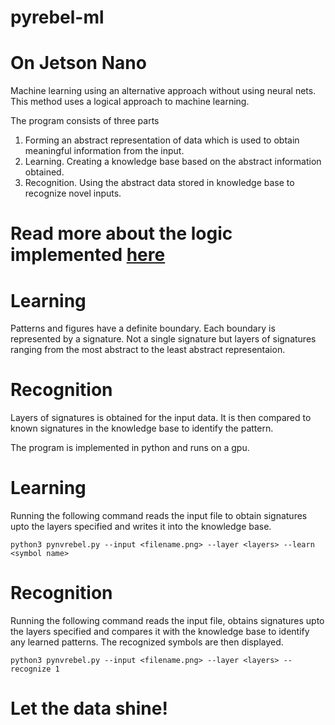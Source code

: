 # pyrebel-ml
# On Jetson Nano

Machine learning using an alternative approach without using neural nets. This method uses a logical approach to machine learning.

The program consists of three parts
1. Forming an abstract representation of data which is used to obtain meaningful information from the input.
2. Learning. Creating a knowledge base based on the abstract information obtained.
3. Recognition. Using the abstract data stored in knowledge base to recognize novel inputs.
# Read more about the logic implemented <a href="https://github.com/ps-nithin/pyrebel/blob/main/abstract.pdf">here</a>

# Learning 
Patterns and figures have a definite boundary. Each boundary is represented by a signature. Not a single signature but layers of signatures ranging from the most abstract to the least abstract representaion. 

# Recognition
Layers of signatures is obtained for the input data. It is then compared to known signatures in the knowledge base to identify the pattern.

The program is implemented in python and runs on a gpu.

# Learning
Running the following command reads the input file to obtain signatures upto the layers specified and writes it into the knowledge base.

```python3 pynvrebel.py --input <filename.png> --layer <layers> --learn <symbol name>```

# Recognition
Running the following command reads the input file, obtains signatures upto the layers specified and compares it with the knowledge base to identify any learned patterns. The recognized symbols are then displayed.

```python3 pynvrebel.py --input <filename.png> --layer <layers> --recognize 1```


# Let the data shine!
